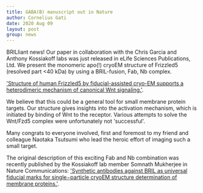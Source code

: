 ```yaml
---
title: GABA(B) manuscript out in Nature
author: Cornelius Gati
date: 2020 Aug 09
layout: post
group: news
---
```


BRILliant news! Our paper in collaboration with the Chris Garcia and Anthony Kossiakoff labs was just released in eLife Sciences Publications, Ltd. We present the monomeric apo(!) cryoEM structure of Frizzled5 (resolved part <40 kDa) by using a BRIL-fusion, Fab, Nb complex.

['Structure of human Frizzled5 by fiducial-assisted cryo-EM supports a heterodimeric mechanism of canonical Wnt signaling.'](https://elifesciences.org/articles/58464).

We believe that this could be a general tool for small membrane protein targets. Our structure gives insights into the activation mechanism, which is initiated by binding of Wnt to the receptor. Various attempts to solve the Wnt/Fzd5 complex were unfortunately not 'successful'.

Many congrats to everyone involved, first and foremost to my friend and colleague Naotaka Tsutsumi who lead the heroic effort of imaging such a small target.

The original description of this exciting Fab and Nb combination was recently published by the Kossiakoff lab member Somnath Mukherjee in Nature Communications: ['Synthetic antibodies against BRIL as universal fiducial marks for single−particle cryoEM structure determination of membrane proteins.'](https://www.nature.com/articles/s41467-020-15363-0).
